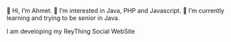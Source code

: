 👋 Hi, I’m Ahmet.
👀 I’m interested in Java, PHP and Javascript.
🌱 I’m currently learning and trying to be senior in Java.

I am developing my ReyThing Social WebSite
